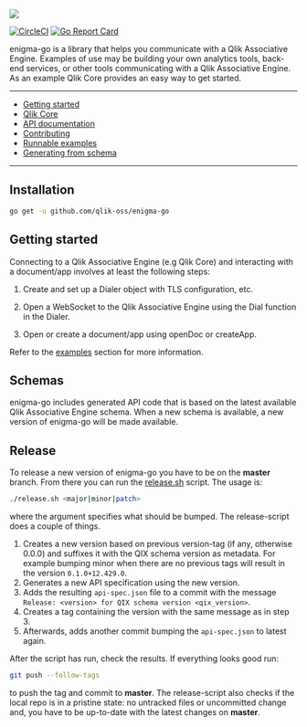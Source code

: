 ![](enigma-go.png)

[![CircleCI](https://circleci.com/gh/qlik-oss/enigma-go.svg?style=shield)](https://circleci.com/gh/qlik-oss/enigma-go)
[![Go Report Card](https://goreportcard.com/badge/qlik-oss/enigma-go)](https://goreportcard.com/report/qlik-oss/enigma-go)

enigma-go is a library that helps you communicate with a Qlik Associative Engine.
Examples of use may be building your own analytics tools, back-end services, or other tools communicating with a Qlik Associative Engine. As an example Qlik Core provides an easy way to get started.

---

- [Getting started](#getting-started)
- [Qlik Core](https://core.qlik.com/)
- [API documentation](https://godoc.org/github.com/qlik-oss/enigma-go)
- [Contributing](./.github/CONTRIBUTING.md#contributing-to-enigma-go)
- [Runnable examples](./examples/README.md)
- [Generating from schema](./schema/README.md)

---

## Installation

```bash
go get -u github.com/qlik-oss/enigma-go
```

## Getting started

Connecting to a Qlik Associative Engine (e.g Qlik Core) and interacting with a document/app involves at least the following steps:

1. Create and set up a Dialer object with TLS configuration, etc.

2. Open a WebSocket to the Qlik Associative Engine using the Dial function in the Dialer.

3. Open or create a document/app using openDoc or createApp.

Refer to the [examples](https://github.com/qlik-oss/enigma-go/tree/master/examples) section for more information.

## Schemas

enigma-go includes generated API code that is based on the latest available Qlik Associative Engine schema.
When a new schema is available, a new version of enigma-go will be made available.

## Release

To release a new version of enigma-go you have to be on the **master** branch.
From there you can run the [release.sh](./release/release.sh) script. The usage is:
```bash
./release.sh <major|minor|patch>
```
where the argument specifies what should be bumped. The release-script does a couple of things.
1. Creates a new version based on previous version-tag (if any, otherwise 0.0.0) and suffixes it with the QIX schema version
as metadata. For example bumping minor when there are no previous tags will result in the version `0.1.0+12.429.0`.
2. Generates a new API specification using the new version.
3. Adds the resulting `api-spec.json` file to a commit with the message `Release: <version> for QIX schema version <qix_version>`.
4. Creates a tag containing the version with the same message as in step 3.
5. Afterwards, adds another commit bumping the `api-spec.json` to latest again.

After the script has run, check the results. If everything looks good run:
```bash
git push --follow-tags
```
to push the tag and commit to **master**.
The release-script also checks if the local repo is in a pristine state: no untracked files or uncommitted change and, you
have to be up-to-date with the latest changes on **master**.
